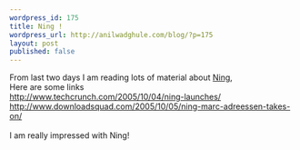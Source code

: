 ```yaml
---
wordpress_id: 175
title: Ning !
wordpress_url: http://anilwadghule.com/blog/?p=175
layout: post
published: false
---
```

From last two days I am reading lots of material about <a href="http://www.ning.com/">Ning</a>,<br />Here are some links<br /><a href="http://www.techcrunch.com/2005/10/04/ning-launches/">http://www.techcrunch.com/2005/10/04/ning-launches/</a><br /><a href="http://www.downloadsquad.com/2005/10/05/ning-marc-adreessen-takes-on/">http://www.downloadsquad.com/2005/10/05/ning-marc-adreessen-takes-on/</a><br /><br />I am really impressed with Ning!
